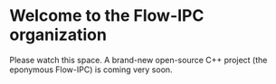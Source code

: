 # Welcome to the Flow-IPC organization

Please watch this space.  A brand-new open-source C++ project (the eponymous Flow-IPC) is coming very soon.
